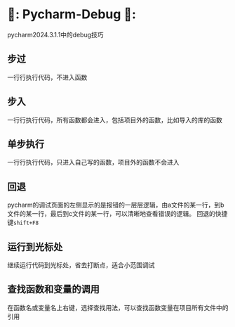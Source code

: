 # 📘: Pycharm-Debug 📘:
pycharm2024.3.1.1中的debug技巧
## 步过
一行行执行代码，不进入函数
## 步入
一行行执行代码，所有函数都会进入，包括项目外的函数，比如导入的库的函数
## 单步执行
一行行执行代码，只进入自己写的函数，项目外的函数不会进入
## 回退
pycharm的调试页面的左侧显示的是报错的一层层逻辑，由a文件的某一行，到b文件的某一行，最后到c文件的某一行，可以清晰地查看错误的逻辑。
回退的快捷键`shift+F8`
## 运行到光标处
继续运行代码到光标处，省去打断点，适合小范围调试
## 查找函数和变量的调用
在函数名或变量名上右键，选择查找用法，可以查找函数变量在项目所有文件中的引用
